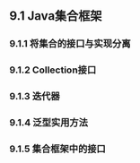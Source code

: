 ## 9.1 Java集合框架   
### 9.1.1 将集合的接口与实现分离  
### 9.1.2 Collection接口  
### 9.1.3 迭代器  
### 9.1.4 泛型实用方法  
### 9.1.5 集合框架中的接口  